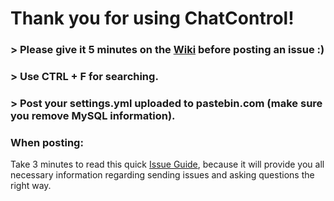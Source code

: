 # Thank you for using ChatControl!

### > Please give it 5 minutes on the [Wiki](https://github.com/kangarko/ChatControl-Pro/wiki) before posting an issue :)

### > Use CTRL + F for searching.

### > Post your settings.yml uploaded to pastebin.com (make sure you remove MySQL information).

### When posting:
Take 3 minutes to read this quick [Issue Guide](https://github.com/kangarko/ChatControl-Pro/wiki/Getting-Help-the-Right-Way), because it will provide you all necessary information regarding sending issues and asking questions the right way.
